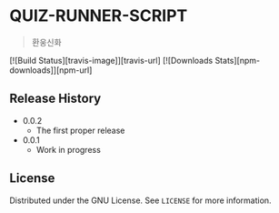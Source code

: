 # QUIZ-RUNNER-SCRIPT
>환웅신화

[![Build Status][travis-image]][travis-url]
[![Downloads Stats][npm-downloads]][npm-url]

## Release History

* 0.0.2
    * The first proper release
* 0.0.1
    * Work in progress

<!-- LICENSE -->
## License

Distributed under the GNU License. See `LICENSE` for more information.
